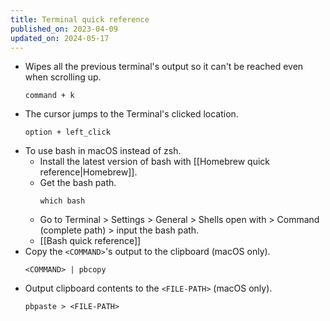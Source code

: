 ```yaml
---
title: Terminal quick reference
published_on: 2023-04-09
updated_on: 2024-05-17
---
```

-  Wipes all the previous terminal's output so it can't be reached even when scrolling up.
    ```
    command + k
    ```
- The cursor jumps to the Terminal's clicked location.
    ```
    option + left_click
    ```
- To use bash in macOS instead of zsh.
    - Install the latest version of bash with [[Homebrew quick reference|Homebrew]].
    - Get the bash path.
        ```
        which bash
        ```
    - Go to Terminal > Settings > General > Shells open with > Command (complete path) > input the bash path.
    - [[Bash quick reference]]
- Copy the `<COMMAND>`'s output to the clipboard (macOS only).
    ```
    <COMMAND> | pbcopy
    ```
- Output clipboard contents to the `<FILE-PATH>` (macOS only).
    ```
    pbpaste > <FILE-PATH>
    ```

